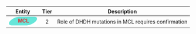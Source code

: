 |Entity|Tier|Description              |
|:----:|:----:|------------------------------|
|![MCL](images/icons/MCL_tier2.png) | 2 | Role of DHDH mutations in MCL requires confirmation|
